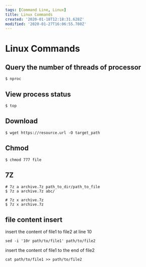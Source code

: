 ```yaml
---
tags: [Command Line, Linux]
title: Linux Commands
created: '2020-01-18T12:18:31.628Z'
modified: '2020-01-27T16:06:55.780Z'
---
```


# Linux Commands

## Query the number of threads of processor
```shell
$ nproc
```

## View process status
```shell
$ top
```

## Download
```shell
$ wget https://resource.url -O target_path
```

## Chmod
```shell
$ chmod 777 file
```

## 7Z

```shell
# 7z a archive.7z path_to_dir/path_to_file
$ 7z a archive.7z abc/
```

```shell
# 7z x archive.7z
$ 7z x archive.7z
```

## file content insert
insert the content of file1 to file2 at line 10
```shell
sed -i '10r path/to/file1' path/to/file2
```

insert the content of file1 to the end of file2
```shell
cat path/to/file1 >> path/to/file2
```
